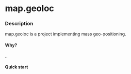 # map.geoloc

### Description
map.geoloc is a project implementing mass geo-positioning.

#### Why?
..

#### Quick start
